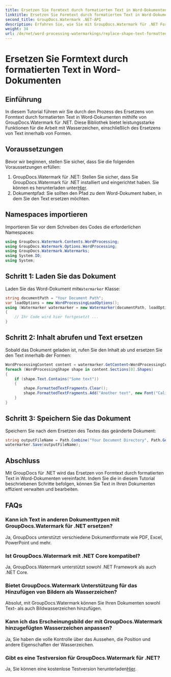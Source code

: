 ```yaml
---
title: Ersetzen Sie Formtext durch formatierten Text in Word-Dokumenten
linktitle: Ersetzen Sie Formtext durch formatierten Text in Word-Dokumenten
second_title: GroupDocs.Watermark .NET-API
description: Erfahren Sie, wie Sie mit GroupDocs.Watermark für .NET Formtext durch formatierten Text in Word-Dokumenten ersetzen. Ihre Dokumentbearbeitungsfunktionen mühelos.
weight: 34
url: /de/net/word-processing-watermarkings/replace-shape-text-formatted-text-word-docs/
---
```


# Ersetzen Sie Formtext durch formatierten Text in Word-Dokumenten

## Einführung
In diesem Tutorial führen wir Sie durch den Prozess des Ersetzens von Formtext durch formatierten Text in Word-Dokumenten mithilfe von GroupDocs.Watermark für .NET. Diese Bibliothek bietet leistungsstarke Funktionen für die Arbeit mit Wasserzeichen, einschließlich des Ersetzens von Text innerhalb von Formen.
## Voraussetzungen
Bevor wir beginnen, stellen Sie sicher, dass Sie die folgenden Voraussetzungen erfüllen:
1.  GroupDocs.Watermark für .NET: Stellen Sie sicher, dass Sie GroupDocs.Watermark für .NET installiert und eingerichtet haben. Sie können es herunterladen unter[Hier](https://releases.groupdocs.com/Watermark/net/).
2. Dokumentpfad: Sie sollten den Pfad zu dem Word-Dokument haben, in dem Sie den Text ersetzen möchten.

## Namespaces importieren
Importieren Sie vor dem Schreiben des Codes die erforderlichen Namespaces:
```csharp
using GroupDocs.Watermark.Contents.WordProcessing;
using GroupDocs.Watermark.Options.WordProcessing;
using GroupDocs.Watermark.Watermarks;
using System.IO;
using System;
```
## Schritt 1: Laden Sie das Dokument
 Laden Sie das Word-Dokument mit`Watermarker` Klasse:
```csharp
string documentPath = "Your Document Path";
var loadOptions = new WordProcessingLoadOptions();
using (Watermarker watermarker = new Watermarker(documentPath, loadOptions))
{
    // Ihr Code wird hier fortgesetzt ...
}
```
## Schritt 2: Inhalt abrufen und Text ersetzen
Sobald das Dokument geladen ist, rufen Sie den Inhalt ab und ersetzen Sie den Text innerhalb der Formen:
```csharp
WordProcessingContent content = watermarker.GetContent<WordProcessingContent>();
foreach (WordProcessingShape shape in content.Sections[0].Shapes)
{
    if (shape.Text.Contains("Some text"))
    {
        shape.FormattedTextFragments.Clear();
        shape.FormattedTextFragments.Add("Another text", new Font("Calibri", 19, FontStyle.Bold), Color.Red, Color.Aqua);
    }
}
```
## Schritt 3: Speichern Sie das Dokument
Speichern Sie nach dem Ersetzen des Textes das geänderte Dokument:
```csharp
string outputFileName = Path.Combine("Your Document Directory", Path.GetFileName(documentPath));
watermarker.Save(outputFileName);
```

## Abschluss
Mit GroupDocs für .NET wird das Ersetzen von Formtext durch formatierten Text in Word-Dokumenten vereinfacht. Indem Sie die in diesem Tutorial beschriebenen Schritte befolgen, können Sie Text in Ihren Dokumenten effizient verwalten und bearbeiten.

## FAQs
### Kann ich Text in anderen Dokumenttypen mit GroupDocs.Watermark für .NET ersetzen?
Ja, GroupDocs unterstützt verschiedene Dokumentformate wie PDF, Excel, PowerPoint und mehr.
### Ist GroupDocs.Watermark mit .NET Core kompatibel?
Ja, GroupDocs.Watermark unterstützt sowohl .NET Framework als auch .NET Core.
### Bietet GroupDocs.Watermark Unterstützung für das Hinzufügen von Bildern als Wasserzeichen?
Absolut, mit GroupDocs.Watermark können Sie Ihren Dokumenten sowohl Text- als auch Bildwasserzeichen hinzufügen.
### Kann ich das Erscheinungsbild der mit GroupDocs.Watermark hinzugefügten Wasserzeichen anpassen?
Ja, Sie haben die volle Kontrolle über das Aussehen, die Position und andere Eigenschaften der Wasserzeichen.
### Gibt es eine Testversion für GroupDocs.Watermark für .NET?
 Ja, Sie können eine kostenlose Testversion herunterladen[Hier](https://releases.groupdocs.com/).